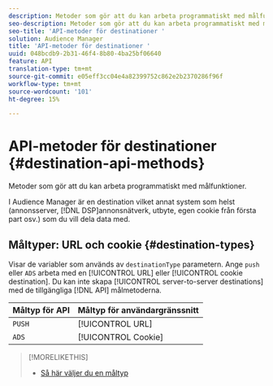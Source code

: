 ```yaml
---
description: Metoder som gör att du kan arbeta programmatiskt med målfunktioner.
seo-description: Metoder som gör att du kan arbeta programmatiskt med målfunktioner.
seo-title: 'API-metoder för destinationer '
solution: Audience Manager
title: 'API-metoder för destinationer '
uuid: 048bcdb9-2b31-46f4-8b80-4ba25bf06640
feature: API
translation-type: tm+mt
source-git-commit: e05eff3cc04e4a82399752c862e2b2370286f96f
workflow-type: tm+mt
source-wordcount: '101'
ht-degree: 15%

---
```



# API-metoder för destinationer {#destination-api-methods}

Metoder som gör att du kan arbeta programmatiskt med målfunktioner.

<!-- c_destinations_api.xml -->

I Audience Manager är en destination vilket annat system som helst (annonsserver, [!DNL DSP]annonsnätverk, utbyte, egen cookie från första part osv.) som du vill dela data med.

## Måltyper: URL och cookie {#destination-types}

Visar de variabler som används av `destinationType` parametern. Ange `push` eller `ADS` arbeta med en [!UICONTROL URL] eller [!UICONTROL cookie destination]. Du kan inte skapa [!UICONTROL server-to-server destinations] med de tillgängliga [!DNL API] målmetoderna.

<!-- r_destination_types.xml -->

| Måltyp för API | Måltyp för användargränssnitt |
|---|---|
| `PUSH` | [!UICONTROL URL] |
| `ADS` | [!UICONTROL Cookie] |

>[!MORELIKETHIS]
>
>* [Så här väljer du en måltyp](../../../features/destinations/destinations.md)

